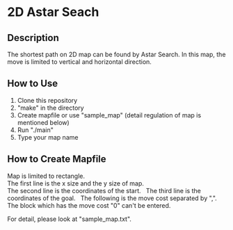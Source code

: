 # 2D Astar Seach

## Description

The shortest path on 2D map can be found by Astar Search. In this map, the move is limited to vertical and horizontal direction.

## How to Use

1. Clone this repository
2. "make" in the directory
3. Create mapfile or use "sample_map" (detail regulation of map is mentioned below)
4. Run "./main"
5. Type your map name

## How to Create Mapfile

Map is limited to rectangle.  
The first line is the x size and the y size of map.  
The second line is the coordinates of the start.  
The third line is the coordinates of the goal.  
The following is the move cost separated by ",". The block which has the move cost "0" can't be entered.  

For detail, please look at "sample_map.txt".
